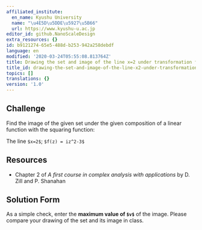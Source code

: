 ```yaml
---
affiliated_institute:
  en_name: Kyushu University
  name: "\u4E5D\u5DDE\u5927\u5B66"
  url: https://www.kyushu-u.ac.jp
editor_id: github.NanoScaleDesign
extra_resources: {}
id: b9121274-65e5-488d-b253-942a258debdf
language: en
modified: '2020-03-24T05:55:08.813764Z'
title: Drawing the set and image of the line x=2 under transformation f(z) = iz^2-3
title_id: drawing-the-set-and-image-of-the-line-x2-under-transformation-fz-iz2-3
topics: []
translations: {}
version: '1.0'
---
```


## Challenge

Find the image of the given set under the given composition of a linear function with the squaring function:

The line `$x=2$`; `$f(z) = iz^2-3$`
    

## Resources
    
- Chapter 2 of *A first course in complex analysis with applications* by D. Zill and P. Shanahan


## Solution Form
As a simple check, enter the **maximum value of `$v$`** of the image.
Please compare your drawing of the set and its image in class.
